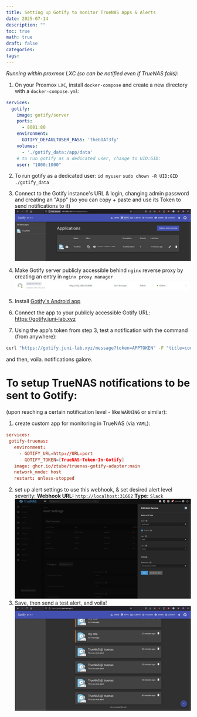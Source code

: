 ```yaml
---
title: Setting up Gotify to monitor TrueNAS Apps & Alerts
date: 2025-07-14
description: ""
toc: true
math: true
draft: false
categories: 
tags:
---
```


*Running within proxmox LXC (so can be notified even if TrueNAS fails):*

1. On your Proxmox `LXC`, install `docker-compose` and create a new directory with a `docker-compose.yml`:
```yml
services:
  gotify:
    image: gotify/server
    ports:
      - 8081:80
    environment:
      GOTIFY_DEFAULTUSER_PASS: 'theGOAT3fy'
    volumes:
      - './gotify_data:/app/data'
    # to run gotify as a dedicated user, change to UID:GID:
    user: "1000:1000"
```

2. To run gotify as a dedicated user:
   `id myuser`
   `sudo chown -R UID:GID ./gotify_data`

3. Connect to the Gotify instance's URL & login, changing admin password and creating an "App" (so you can copy + paste and use its Token to send notifications to it) ![](Screenshot%202025-07-15%20at%2012.52.26%20am.png)

4. Make Gotify server publicly accessible behind `nginx` reverse proxy by creating an entry in `nginx proxy manager` ![](Screenshot%202025-07-15%20at%2012.39.22%20am.png)
5. Install [Gotify's Android app](https://github.com/gotify/android)
6. Connect the app to your publicly accessible Gotify URL: https://gotify.juni-lab.xyz
7. Using the app's token from step 3, test a notification with the command (from anywhere):
```bash
curl "https://gotify.juni-lab.xyz/message?token=APPTOKEN" -F "title=cool title" -F "message=cooler message" -F "priority=5
```
and then, voila. notifications galore.

# To setup TrueNAS notifications to be sent to Gotify:
(upon reaching a certain notification level - like `WARNING` or similar):

1. create custom app for monitoring in TrueNAS (via `YAML`):
``` toml
services:
 gotify-truenas:
   environment:
     - GOTIFY_URL=http://URL:port
     - GOTIFY_TOKEN=[TrueNAS-Token-In-Gotify]
   image: ghcr.io/ztube/truenas-gotify-adapter:main
   network_mode: host
   restart: unless-stopped
```

2. set up alert settings to use this webhook, & set desired alert level severity:
   **Webhook URL:** `http://localhost:31662`
   **Type:** `Slack`
   ![](Screenshot%202025-07-15%20at%2012.43.37%20am.png)
3. Save, then send a test alert, and voila!
   ![](Screenshot%202025-07-15%20at%2012.56.20%20am.png)
   